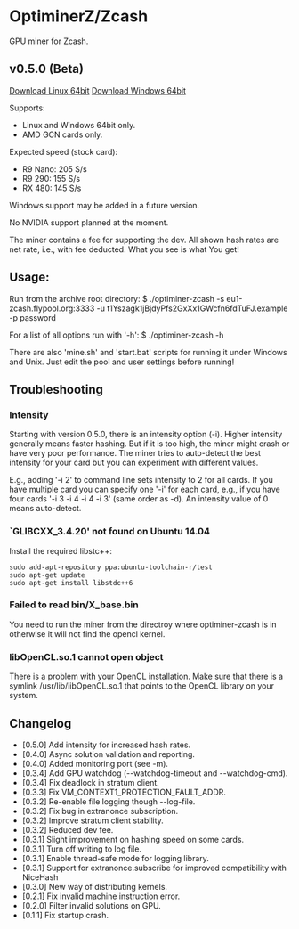 # OptiminerZ/Zcash

GPU miner for Zcash.

## v0.5.0 (Beta)
[Download Linux 64bit](https://github.com/Optiminer/OptiminerZcash/raw/master/optiminer-zcash-0.5.0.tar.gz)
[Download Windows 64bit](https://github.com/Optiminer/OptiminerZcash/raw/master/optiminer-zcash-0.5.0.zip)

Supports:
- Linux and Windows 64bit only.
- AMD GCN cards only.

Expected speed (stock card):
- R9 Nano: 205 S/s
- R9 290: 155 S/s
- RX 480: 145 S/s

Windows support may be added in a future version.

No NVIDIA support planned at the moment.

The miner contains a fee for supporting the dev. All shown hash rates are
net rate, i.e., with fee deducted. What you see is what You get!

## Usage:
Run from the archive root directory:
$ ./optiminer-zcash -s eu1-zcash.flypool.org:3333 -u t1Yszagk1jBjdyPfs2GxXx1GWcfn6fdTuFJ.example -p password

For a list of all options run with '-h':
$ ./optiminer-zcash -h

There are also 'mine.sh' and 'start.bat' scripts for running it under
Windows and Unix. Just edit the pool and user settings before running!

## Troubleshooting

### Intensity
Starting with version 0.5.0, there is an intensity option (-i). Higher
intensity generally means faster hashing. But if it is too high, the miner
might crash or have very poor performance. The miner tries to auto-detect
the best intensity for your card but you can experiment with different
values.

E.g., adding '-i 2' to command line sets intensity to 2 for all cards. If
you have multiple card you can specify one '-i' for each card, e.g., if you
have four cards '-i 3 -i 4 -i 4 -i 3' (same order as -d). An intensity value
of 0 means auto-detect.

### `GLIBCXX_3.4.20' not found on Ubuntu 14.04
Install the required libstc++:
```shell
sudo add-apt-repository ppa:ubuntu-toolchain-r/test 
sudo apt-get update
sudo apt-get install libstdc++6
```

### Failed to read bin/X_base.bin
You need to run the miner from the directroy where optiminer-zcash is in
otherwise it will not find the opencl kernel.

### libOpenCL.so.1 cannot open object
There is a problem with your OpenCL installation. Make sure that there is a
symlink /usr/lib/libOpenCL.so.1 that points to the OpenCL library on your
system.

## Changelog
- [0.5.0] Add intensity for increased hash rates.
- [0.4.0] Async solution validation and reporting.
- [0.4.0] Added monitoring port (see -m).
- [0.3.4] Add GPU watchdog (--watchdog-timeout and --watchdog-cmd).
- [0.3.4] Fix deadlock in stratum client.
- [0.3.3] Fix VM_CONTEXT1_PROTECTION_FAULT_ADDR.
- [0.3.2] Re-enable file logging though --log-file.
- [0.3.2] Fix bug in extranonce subscription.
- [0.3.2] Improve stratum client stability.
- [0.3.2] Reduced dev fee.
- [0.3.1] Slight improvement on hashing speed on some cards.
- [0.3.1] Turn off writing to log file.
- [0.3.1] Enable thread-safe mode for logging library.
- [0.3.1] Support for extranonce.subscribe for improved compatibility with
  NiceHash
- [0.3.0] New way of distributing kernels.
- [0.2.1] Fix invalid machine instruction error.
- [0.2.0] Filter invalid solutions on GPU.
- [0.1.1] Fix startup crash.
